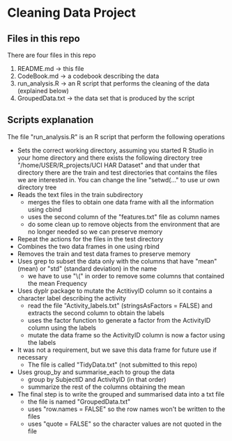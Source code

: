 # Cleaning Data Project

## Files in this repo

There are four files in this repo

1. README.md -> this file
2. CodeBook.md -> a codebook describing the data
3. run_analysis.R -> an R script that performs the cleaning of the data (explained below)
4. GroupedData.txt -> the data set that is produced by the script

## Scripts explanation

The file "run_analysis.R" is an R script that perform the following operations

* Sets the correct working directory, assuming you started R Studio in your home directory and there exists the following
  directory tree "/home/USER/R_projects/UCI HAR Dataset" and that under that directory there are the train and test directories
  that contains the files we are interested in. You can change the line "setwd(..." to use ur own directory tree
* Reads the text files in the train subdirectory
  * merges the files to obtain one data frame with all the information using cbind
  * uses the second column of the "features.txt" file as column names
  * do some clean up to remove objects from the environment that are no
    longer needed so we can preserve memory
* Repeat the actions for the files in the test directory
* Combines the two data frames in one using rbind
* Removes the train and test data frames to preserve memory
* Uses grep to subset the data only with the columns that have "mean" (mean) or "std" (standard deviation) in the name
  * we have to use "\\(" in order to remove some columns that contained the mean Frequency
* Uses dyplr package to mutate the ActitivyID column so it contains a character label describing the activity
  * read the file "Activity_labels.txt" (stringsAsFactors = FALSE) and extracts the second column to obtain the labels
  * uses the factor function to generate a factor from the ActivityID column using the labels
  * mutate the data frame so the ActivityID column is now a factor using the labels
* It was not a requirement, but we save this data frame for future use if necessary
  * The file is called "TidyData.txt" (not submitted to this repo)
* Uses group_by and summarise_each to group the data
  * group by SubjectID and ActivityID (in that order)
  * summarize the rest of the columns obtaining the mean
* The final step is to write the grouped and summarised data into a txt file 
  * the file is named "GroupedData.txt"
  * uses "row.names = FALSE" so the row names won't be written to the files
  * uses "quote = FALSE" so the character values are not quoted in the file
  


